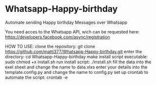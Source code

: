 # Whatsapp-Happy-birthday

Automate sending Happy birthday Messages over Whatsapp

You need acces to the Whatsapp API, wich can be requested here: https://developers.facebook.com/async/registration

HOW TO USE:
clone the repository: git clone https://github.com/matti377/Whatsapp-Happy-birthday.git
enter the directory: cd Whatsapp-Happy-birthday
make install script executable: sudo chmod +x install.sh
run install script: ./install.sh
fill the data into the exel sheet and change the name to data.xlxs
enter your details into the template.config.py and change the name to config.py
set up crontab to automate the script: crontab -e



